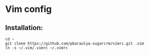 # Vim config

## Installation:

    cd ~
    git clone https://github.com/pbaraulya-sugarcrm/vimrc.git .vim
    ln -s ~/.vim/.vimrc ~/.vimrc
